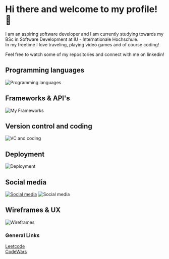 # Hi there and welcome to my profile! 👋

I am an aspiring software developer and I am currently studying towards my BSc in Software Development at IU - Internationale Hochschule.  
In my freetime I love traveling, playing video games and of course coding!

Feel free to watch some of my repositories and connect with me on linkedin!

## Programming languages
![Programming languages](https://skillicons.dev/icons?i=html,css,js,python,java)

## Frameworks & API's
![My Frameworks](https://skillicons.dev/icons?i=django,react,bootstrap,postman)

## Version control and coding
![VC and coding](https://skillicons.dev/icons?i=git,github,vscode,eclipse,replit)

## Deployment
![Deployment](https://skillicons.dev/icons?i=heroku,netlify)

## Social media
[![Social media](https://skillicons.dev/icons?i=linkedin)](https://www.linkedin.com/in/jonathan-zakrisson-23187a260/)
![Social media](https://skillicons.dev/icons?i=discord)

## Wireframes & UX
![Wireframes](https://skillicons.dev/icons?i=figma,ps,stackoverflow)


### General Links
[Leetcode](https://leetcode.com/ImJexz/)  
[CodeWars](https://www.codewars.com/users/Jonathan97-web)
